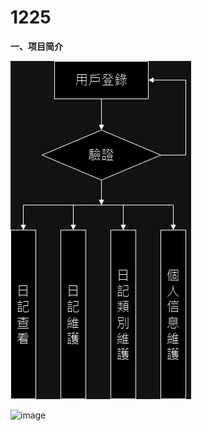 # 1225
**一、项目简介**

![image](https://github.com/rekcahtsebeht/1225/blob/main/01.drawio.png)



![image]()
